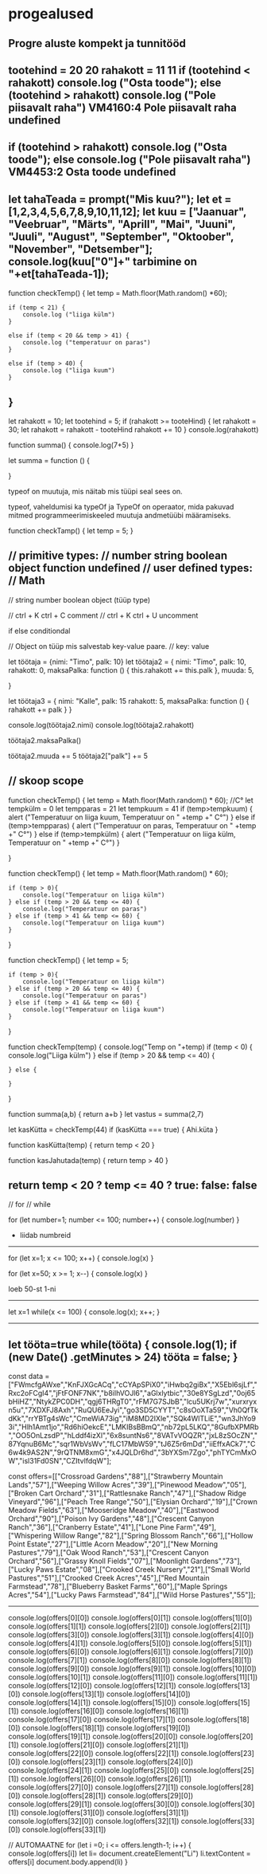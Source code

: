 # progealused
  Progre aluste kompekt ja tunnitööd
-----------------------------------------------------------------------------------------------------------------------------------------------------------------------
tootehind = 20
20
rahakott = 11
11
if (tootehind < rahakott)
    console.log ("Osta toode");
else (tootehind > rahakott)
    console.log ("Pole piisavalt raha")
VM4160:4 Pole piisavalt raha
undefined
-----------------------------------------------------------------------------------------------------------------------------------------------------------------------
if (tootehind > rahakott)
    console.log ("Osta toode");
else console.log ("Pole piisavalt raha")
VM4453:2 Osta toode
undefined
------------------------------------------------------------------------------------------------------------------------------------------------------------------------
let tahaTeada = prompt("Mis kuu?");
let et = [1,2,3,4,5,6,7,8,9,10,11,12];
let kuu = ["Jaanuar", "Veebruar", "Märts", "Aprill", "Mai", "Juuni", "Juuli", "August", "September", "Oktoober", "November", "Detsember"];
console.log(kuu["0"]+" tarbimine on "+et[tahaTeada-1]);
------------------------------------------------------------------------------------------------------------------------------------------------------------------------
function checkTemp() {
    let temp = Math.floor(Math.random() *60);

    if (temp < 21) {
        console.log ("liiga külm")
    }

    else if (temp < 20 && temp > 41) {
        console.log ("temperatuur on paras")
    }

    else if (temp > 40) {
        console.log ("liiga kuum")
    }
}
------------------------------------------------------------------------------------------------------------------------------------------------------------------------
let rahakott = 10;
let tootehind = 5;
if (rahakott >= tooteHind) {
    let rahakott = 30;
    let rahakott = rahakott - tooteHind
    rahakott += 10
}
console.log(rahakott)

function summa() {
    console.log(7+5)
}


let summa = function () {

}


typeof on muutuja, mis näitab mis tüüpi seal sees on.



typeof, vaheldumisi ka typeOf ja TypeOf on operaator, mida pakuvad mitmed programmeerimiskeeled muutuja andmetüübi määramiseks.




function checkTamp() {
    let temp = 5;
}


// primitive types: 
// number string boolean object function undefined
// user defined types:
// Math
------------------------------------------------------------------------------------------------------------------------------------------------------------------------
// string number boolean object  (tüüp type)

// ctrl + K   ctrl + C    comment
// ctrl + K   ctrl + U  uncomment

if else conditiondal

// Object on tüüp mis salvestab key-value paare.
// key: value


let töötaja = {nimi: "Timo", palk: 10}
let töötaja2 = {
    nimi: "Timo",
    palk: 10,
    rahakott: 0,
    maksaPalka: function () {
        this.rahakott += this.palk
    },
    muuda: 5,

}



let töötaja3 = {
    nimi: "Kalle",
    palk: 15
    rahakott: 5,
    maksaPalka: function () {
        rahakott += palk
    }
}



console.log(töötaja2.nimi)
console.log(töötaja2.rahakott)


töötaja2.maksaPalka()


töötaja2.muuda += 5
töötaja2["palk"] += 5


// skoop scope
------------------------------------------------------------------------------------------------------------------------------------------------------------------------
function checkTemp() {
    let temp = Math.floor(Math.random() * 60);     //C°
    let tempkülm = 0 
    let tempparas = 21
    let tempkuum = 41
    if (temp>tempkuum) {
        alert ("Temperatuur on liiga kuum, Temperatuur on " +temp +" C°")
    }
    else if (temp>tempparas) {
        alert ("Temperatuur on paras, Temperatuur on " +temp +" C°")
    }
    else if (temp>tempkülm) {
        alert ("Temperatuur on liiga külm, Temperatuur on " +temp +" C°")
    }

}


function checkTemp() {
    let temp = Math.floor(Math.random() * 60);

    if (temp > 0){
        console.log("Temperatuur on liiga külm")
    } else if (temp > 20 && temp <= 40) {
        console.log("Temperatuur on paras")
    } else if (temp > 41 && temp <= 60) {
        console.log("Temperatuur on liiga kuum")
    }

}

function checkTemp() {
    let temp = 5;

    if (temp > 0){
        console.log("Temperatuur on liiga külm")
    } else if (temp > 20 && temp <= 40) {
        console.log("Temperatuur on paras")
    } else if (temp > 41 && temp <= 60) {
        console.log("Temperatuur on liiga kuum")
    }

}

function checkTemp(temp) {
    console.log("Temp on "+temp)
    if (temp < 0) {
        console.log("Liiga külm")
    } else if (temp > 20 && temp <= 40) {

    } else {

    } 

}






function summa(a,b) {
    return a+b
}
let vastus = summa(2,7)

let kasKütta = checkTemp(44)
if (kasKütta === true) {
    Ahi.küta
}

function kasKütta(temp) {
    return temp < 20
}

function kasJahutada(temp) {
    return temp > 40
}



return temp < 20 ? temp <= 40 ? true: false: false
------------------------------------------------------------------------------------------------------------------------------------------------------------------------
// for
// while


for (let number=1; number <= 100; number++) {
    console.log(number)
} 

+ liidab numbreid


------------------------------------------------------------------



for (let x=1; x <= 100; x++) {
    console.log(x)
}


for (let x=50; x >= 1; x--) {
    console.log(x)
} 

loeb 50-st 1-ni

-------------------------------------------------------------------


let x=1
while(x <= 100) {
    console.log(x);
    x++;
}

-------------------------------------------------------------------

let tööta=true 
while(tööta) {
    console.log(1);
    if (new Date() .getMinutes > 24)
        tööta = false;
}
------------------------------------------------------------------------------------------------------------------------------------------------------------------------
const data = ["FWmcfgAWxe","KnFJXGcACq","cCYApSPiX0","iHwbq2giBx","X5Ebl6sjLf","Rxc2oFCgI4","jFtFONF7NK","b8iIhVOJl6","aGlxlytbic","30e8YSgLzd","0oj65bHiHZ","NtykZPC0DH","qgj6THRgT0","rFM7G7SJbB","lcu5UKrj7w","xurxryxn5u","7XDXFJ8Axh","RuQU6EeJyi","go3SD5CYYT","c8sOoXTa59","Vh0QfTkdKk","rrYBTg4sWc","CmeWiA73ig","iM8MD2IXle","SQk4WlTLiE","wn3JhYo93i","Hlh1Amt1jo","Rd6hiOekcE","LMKIBsBBmQ","nb72pL5LKQ","8GufbXPMRb","OO5OnLzsdP","hLddf4izXl","6x8suntNs6","8VATvVOQZR","jxL8zSOcZN","87YqnuB6Mc","sqr1WbVsWv","fLC17MbW59","tJ6Z5r6mDd","iiEffxACk7","C6w4k9AS2N","9rQTNM8xmG","x4JQLDr6hd","3bYXSm7Zgo","phTYCmMxOW","isl31Fd0SN","CZItvlfdqW"];



const offers=[["Crossroad Gardens","88"],["Strawberry Mountain Lands","57"],["Weeping Willow Acres","39"],["Pinewood Meadow","05"],["Broken Cart Orchard","31"],["Rattlesnake Ranch","47"],["Shadow Ridge Vineyard","96"],["Peach Tree Range","50"],["Elysian Orchard","19"],["Crown Meadow Fields","63"],["Mooseridge Meadow","40"],["Eastwood Orchard","90"],["Poison Ivy Gardens","48"],["Crescent Canyon Ranch","36"],["Cranberry Estate","41"],["Lone Pine Farm","49"],["Whispering Willow Range","82"],["Spring Blossom Ranch","66"],["Hollow Point Estate","27"],["Little Acorn Meadow","20"],["New Morning Pastures","79"],["Oak Wood Ranch","53"],["Crescent Canyon Orchard","56"],["Grassy Knoll Fields","07"],["Moonlight Gardens","73"],["Lucky Paws Estate","08"],["Crooked Creek Nursery","21"],["Small World Pastures","51"],["Crooked Creek Acres","45"],["Red Mountain Farmstead","78"],["Blueberry Basket Farms","60"],["Maple Springs Acres","54"],["Lucky Paws Farmstead","84"],["Wild Horse Pastures","55"]];

------------------------------------------------------------------------------------------------------------------------------------------------------------------------
console.log(offers[0][0])
console.log(offers[0][1])
console.log(offers[1][0])
console.log(offers[1][1])
console.log(offers[2][0])
console.log(offers[2][1])
console.log(offers[3][0])
console.log(offers[3][1])
console.log(offers[4][0])
console.log(offers[4][1])
console.log(offers[5][0])
console.log(offers[5][1])
console.log(offers[6][0])
console.log(offers[6][1])
console.log(offers[7][0])
console.log(offers[7][1])
console.log(offers[8][0])
console.log(offers[8][1])
console.log(offers[9][0])
console.log(offers[9][1])
console.log(offers[10][0])
console.log(offers[10][1])
console.log(offers[11][0])
console.log(offers[11][1])
console.log(offers[12][0])
console.log(offers[12][1])
console.log(offers[13][0])
console.log(offers[13][1])
console.log(offers[14][0])
console.log(offers[14][1])
console.log(offers[15][0])
console.log(offers[15][1])
console.log(offers[16][0])
console.log(offers[16][1])
console.log(offers[17][0])
console.log(offers[17][1])
console.log(offers[18][0])
console.log(offers[18][1])
console.log(offers[19][0])
console.log(offers[19][1])
console.log(offers[20][0])
console.log(offers[20][1])
console.log(offers[21][0])
console.log(offers[21][1])
console.log(offers[22][0])
console.log(offers[22][1])
console.log(offers[23][0])
console.log(offers[23][1])
console.log(offers[24][0])
console.log(offers[24][1])
console.log(offers[25][0])
console.log(offers[25][1])
console.log(offers[26][0])
console.log(offers[26][1])
console.log(offers[27][0])
console.log(offers[27][1])
console.log(offers[28][0])
console.log(offers[28][1])
console.log(offers[29][0])
console.log(offers[29][1])
console.log(offers[30][0])
console.log(offers[30][1])
console.log(offers[31][0])
console.log(offers[31][1])
console.log(offers[32][0])
console.log(offers[32][1])
console.log(offers[33][0])
console.log(offers[33][1])

// AUTOMAATNE 
for (let i =0; i <= offers.length-1; i++) {
    console.log(offers[i])
    let li= document.createElement("Li")
    li.textContent = offers[i]
    document.body.append(li)
}

